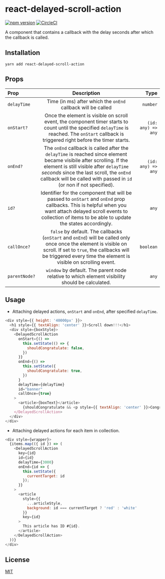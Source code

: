 # react-delayed-scroll-action

[![npm version](https://badge.fury.io/js/react-scroll-delay-action.svg)](https://badge.fury.io/js/react-scroll-delay-action)
[![CircleCI](https://circleci.com/gh/DalerAsrorov/react-scroll-delay-action.svg?style=svg)](https://circleci.com/gh/DalerAsrorov/react-scroll-delay-action)

A component that contains a callback with the delay seconds after which the callback is called.

## Installation

```shell
yarn add react-delayed-scroll-action
```

## Props

| Prop          |                                                                                                                                     Description                                                                                                                                      |               Type |
| :------------ | :----------------------------------------------------------------------------------------------------------------------------------------------------------------------------------------------------------------------------------------------------------------------------------: | -----------------: |
| `delayTime`   |                                                                                                             Time (in ms) after which the `onEnd` callback will be called                                                                                                             |           `number` |
| `onStart?`    |                                           Once the element is visible on scroll event, the component timer starts to count until the specified `delayTime` is reached. The `onStart` callback is triggered right before the timer starts.                                            | `(id: any) => any` |
| `onEnd?`      | The `onEnd` callback is called after the `delayTime` is reached since element became visibile after scrolling. If the element is still visible after `delayTime` _seconds_ since the last scroll, the `onEnd` callback will be called with passed in `id` (or non if not specified). | `(id: any) => any` |
| `id?`         |                               Identifier for the component that will be passed to `onStart` and `onEnd` prop callbacks. This is helpful when you want attach delayed scroll events to collection of items to be able to update the states accordingly.                               |              `any` |
| `callOnce?`   |                          `false` by default. The callbacks (`onStart` and `onEnd`) will be called only once once the element is visible on scroll. If set to `true`, the callbacks will be triggered every time the element is visible on scrolling event.                           |          `boolean` |
| `parentNode?` |                                                                                           `window` by default. The parent node relative to which element visibility should be calculated.                                                                                            |              `any` |

## Usage

- Attaching delayed actions, `onStart` and `onEnd`, after specified `delayTime`.

```javascript
<div style={{ height: '40000px' }}>
  <h1 style={{ textAlign: 'center' }}>Scroll down!!!</h1>
  <div style={boxStyle}>
    <DelayedScrollAction
      onStart={() =>
        this.setState(() => {
          shouldCongratulate: false,
        })
      }}
      onEnd={() =>
        this.setState({
          shouldCongratulate: true,
        })
      }
      delayTime={delayTime}
      id="banner"
      callOnce={true}
    >
      <article>{boxText}</article>
        {shouldCongratulate && <p style={{ textAlign: 'center' }}>Congratulations!/p>}
    </DelayedScrollAction>
  </div>
</div>
```

- Attaching delayed actions for each item in collection.

```javascript
<div style={wrapper}>
  {items.map(({ id }) => (
    <DelayedScrollAction
      key={id}
      id={id}
      delayTime={3000}
      onEnd={id => {
        this.setState({
          currentTarget: id
        });
      }}
    >
      <article
        style={{
          ...articleStyle,
          background: id === currentTarget ? 'red' : 'white'
        }}
        key={id}
      >
        This article has ID #{id}.
      </article>
    </DelayedScrollAction>
  ))}
</div>
```

## License

[MIT](./LICENSE)
